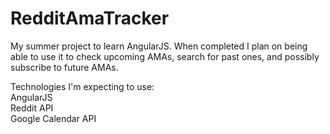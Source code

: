 RedditAmaTracker
================

My summer project to learn AngularJS. When completed I plan on being able to use it to check upcoming AMAs, search for past ones, and possibly subscribe to future AMAs. 

Technologies I'm expecting to use:<br/>
AngularJS<br/>
Reddit API<br/>
Google Calendar API



